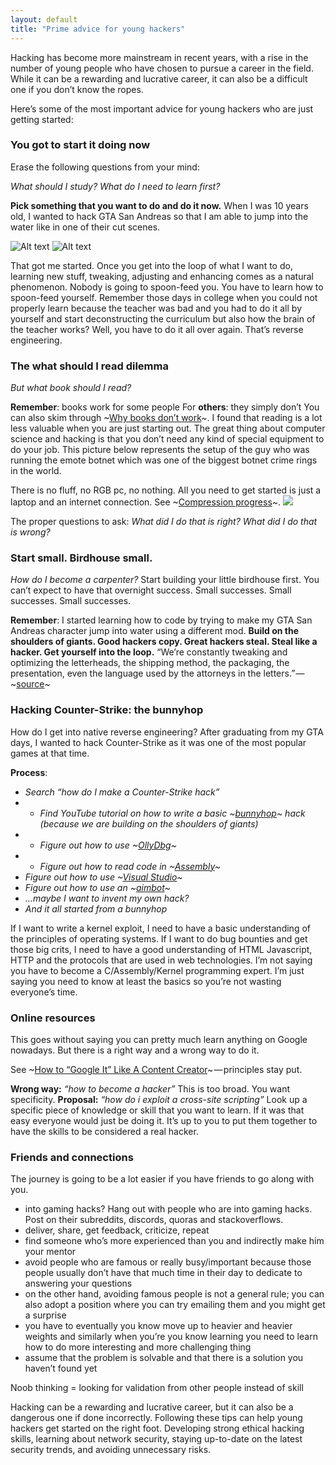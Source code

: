 ```yaml
---
layout: default
title: "Prime advice for young hackers"
---
```

Hacking has become more mainstream in recent years, with a rise in the number of young people who have chosen to pursue a career in the field. While it can be a rewarding and lucrative career, it can also be a difficult one if you don’t know the ropes. 

Here’s some of the most important advice for young hackers who are just getting started:
### You got to start it doing now
Erase the following questions from your mind:

*What should I study?*
*What do I need to learn first?*

**Pick something that you want to do and do it now.**
When I was 10 years old, I wanted to hack GTA San Andreas so that I am able to jump into the water like in one of their cut scenes.

![Alt text](url/to/image)
![Alt text](GitHub/robertnew/images/1*wU5BSgmSn4zLVre-GdHHig.png)


That got me started. Once you get into the loop of what I want to do, learning new stuff, tweaking, adjusting and enhancing comes as a natural phenomenon.
Nobody is going to spoon-feed you.
You have to learn how to spoon-feed yourself.
Remember those days in college when you could not properly learn because the teacher was bad and you had to do it all by yourself and start deconstructing the curriculum but also how the brain of the teacher works?
Well, you have to do it all over again. That’s reverse engineering.
### The what should I read dilemma

*But what book should I read?*

**Remember**: books work for some people
For **others**: they simply don’t
You can also skim through ~[Why books don’t work](https://andymatuschak.org/books/)~.
I found that reading is a lot less valuable when you are just starting out.
The great thing about computer science and hacking is that you don’t need any kind of special equipment to do your job.
This picture below represents the setup of the guy who was running the emote botnet which was one of the biggest botnet crime rings in the world.

There is no fluff, no RGB pc, no nothing. All you need to get started is just a laptop and an internet connection.
See ~[Compression progress](https://www.researchgate.net/publication/23683623_Driven_by_Compression_Progress_A_Simple_Principle_Explains_Essential_Aspects_of_Subjective_Beauty_Novelty_Surprise_Interestingness_Attention_Curiosity_Creativity_Art_Science_Music_Jokes)~.
![](1*mhJZ5TIxlLm45Oxdbjs0gA.png)

The proper questions to ask:
*What did I do that is right?*
*What did I do that is wrong?*
### Start small. Birdhouse small.
*How do I become a carpenter?*
Start building your little birdhouse first.
You can’t expect to have that overnight success.
Small successes.
Small successes.
Small successes.

**Remember**: I started learning how to code by trying to make my GTA San Andreas character jump into water using a different mod.
**Build on the shoulders of giants. Good hackers copy. Great hackers steal. Steal like a hacker. Get yourself into the loop.**
“We’re constantly tweaking and optimizing the letterheads, the shipping method, the packaging, the presentation, even the language used by the attorneys in the letters.” — ~[source](https://entrepreneurshandbook.co/this-is-what-it-takes-to-go-from-0-to-1-million-in-less-than-one-year-7ac31bc39eef?gi=a04bae9c8f9a)~
### Hacking Counter-Strike: the bunnyhop
How do I get into native reverse engineering?
After graduating from my GTA days, I wanted to hack Counter-Strike as it was one of the most popular games at that time.

**Process**:
- *Search “how do I make a Counter-Strike hack”*
- - *Find YouTube tutorial on how to write a basic ~[bunnyhop](https://www.urbandictionary.com/define.php?term=Bunnyhop)~ hack (because we are building on the shoulders of giants)*
- - *Figure out how to use ~[OllyDbg](https://en.wikipedia.org/wiki/OllyDbg)~*
- - *Figure out how to read code in ~[Assembly](https://en.wikipedia.org/wiki/Assembly_language)~*
- *Figure out how to use ~[Visual Studio](https://en.wikipedia.org/wiki/Visual_Studio)~*
- *Figure out how to use an ~[aimbot](https://www.urbandictionary.com/define.php?term=aimbot)~*
- *…maybe I want to invent my own hack?*
- *And it all started from a bunnyhop*

If I want to write a kernel exploit, I need to have a basic understanding of the principles of operating systems.
If I want to do bug bounties and get those big crits, I need to have a good understanding of HTML Javascript, HTTP and the protocols that are used in web technologies.
I’m not saying you have to become a C/Assembly/Kernel programming expert.
I’m just saying you need to know at least the basics so you’re not wasting everyone’s time.

### Online resources
This goes without saying you can pretty much learn anything on Google nowadays.
But there is a right way and a wrong way to do it.

See ~[How to “Google It” Like A Content Creator](https://youtu.be/GI7GyMeQPLI)~ — principles stay put.

**Wrong way:**
*“how to become a hacker”*
This is too broad. You want specificity.
**Proposal:**
*“how do i exploit a cross-site scripting”* Look up a specific piece of knowledge or skill that you want to learn. If it was that easy everyone would just be doing it. It’s up to you to put them together to have the skills to be considered a real hacker.

### Friends and connections
The journey is going to be a lot easier if you have friends to go along with you.
- into gaming hacks? Hang out with people who are into gaming hacks. Post on their subreddits, discords, quoras and stackoverflows.
- deliver, share, get feedback, criticize, repeat
- find someone who’s more experienced than you and indirectly make him your mentor
- avoid people who are famous or really busy/important because those people usually don’t have that much time in their day to dedicate to answering your questions
- on the other hand, avoiding famous people is not a general rule; you can also adopt a position where you can try emailing them and you might get a surprise
- you have to eventually you know move up to heavier and heavier weights and similarly when you’re you know learning you need to learn how to do more interesting and more challenging thing
- assume that the problem is solvable and that there is a solution you haven’t found yet

Noob thinking = looking for validation from other people instead of skill

Hacking can be a rewarding and lucrative career, but it can also be a dangerous one if done incorrectly. Following these tips can help young hackers get started on the right foot. Developing strong ethical hacking skills, learning about network security, staying up-to-date on the latest security trends, and avoiding unnecessary risks.

